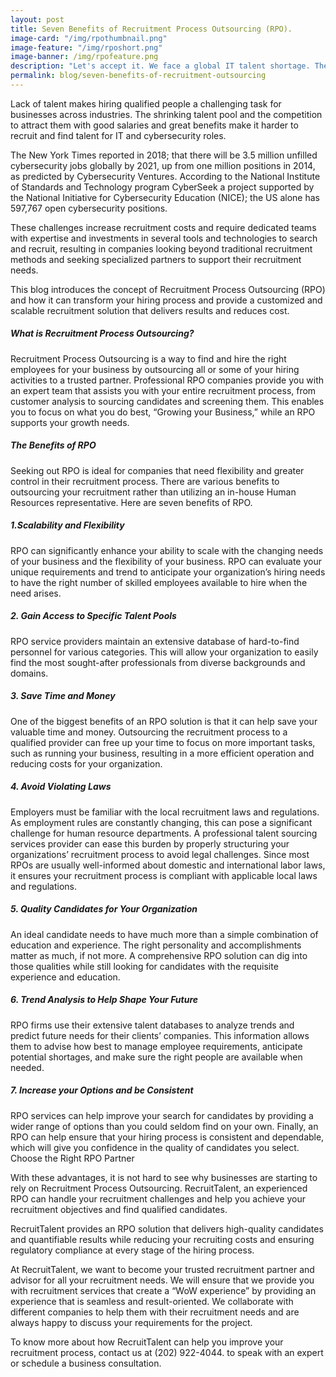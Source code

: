 ```yaml
---
layout: post
title: Seven Benefits of Recruitment Process Outsourcing (RPO). 
image-card: "/img/rpothumbnail.png"
image-feature: "/img/rposhort.png"
image-banner: /img/rpofeature.png
description: "Let's accept it. We face a global IT talent shortage. There are more than 11 million job openings in America today."
permalink: blog/seven-benefits-of-recruitment-outsourcing
---
```

Lack of talent makes hiring qualified people a challenging task for businesses across industries. The shrinking talent pool and the competition to attract them with good salaries and great benefits make it harder to recruit and find talent for IT and cybersecurity roles.

The New York Times reported in 2018; that there will be 3.5 million unfilled cybersecurity jobs globally by 2021, up from one million positions in 2014, as predicted by Cybersecurity Ventures. According to the National Institute of Standards and Technology program CyberSeek a project supported by the National Initiative for Cybersecurity Education (NICE); the US alone has 597,767 open cybersecurity positions.

These challenges increase recruitment costs and require dedicated teams with expertise and investments in several tools and technologies to search and recruit, resulting in companies looking beyond traditional recruitment methods and seeking specialized partners to support their recruitment needs.

This blog introduces the concept of Recruitment Process Outsourcing (RPO) and how it can transform your hiring process and provide a customized and scalable recruitment solution that delivers results and reduces cost.
##### What is Recruitment Process Outsourcing?

Recruitment Process Outsourcing is a way to find and hire the right employees for your business by outsourcing all or some of your hiring activities to a trusted partner. Professional RPO companies provide you with an expert team that assists you with your entire recruitment process, from customer analysis to sourcing candidates and screening them. This enables you to focus on what you do best, “Growing your Business,” while an RPO supports your growth needs.
##### The Benefits of RPO

Seeking out RPO is ideal for companies that need flexibility and greater control in their recruitment process. There are various benefits to outsourcing your recruitment rather than utilizing an in-house Human Resources representative. Here are seven benefits of RPO.
##### 1.Scalability and Flexibility

RPO can significantly enhance your ability to scale with the changing needs of your business and the flexibility of your business. RPO can evaluate your unique requirements and trend to anticipate your organization’s hiring needs to have the right number of skilled employees available to hire when the need arises.
##### 2. Gain Access to Specific Talent Pools

RPO service providers maintain an extensive database of hard-to-find personnel for various categories. This will allow your organization to easily find the most sought-after professionals from diverse backgrounds and domains.
##### 3. Save Time and Money

One of the biggest benefits of an RPO solution is that it can help save your valuable time and money. Outsourcing the recruitment process to a qualified provider can free up your time to focus on more important tasks, such as running your business, resulting in a more efficient operation and reducing costs for your organization.
##### 4. Avoid Violating Laws

Employers must be familiar with the local recruitment laws and regulations. As employment rules are constantly changing, this can pose a significant challenge for human resource departments. A professional talent sourcing services provider can ease this burden by properly structuring your organizations’ recruitment process to avoid legal challenges. Since most RPOs are usually well-informed about domestic and international labor laws, it ensures your recruitment process is compliant with applicable local laws and regulations.
##### 5. Quality Candidates for Your Organization

An ideal candidate needs to have much more than a simple combination of education and experience. The right personality and accomplishments matter as much, if not more. A comprehensive RPO solution can dig into those qualities while still looking for candidates with the requisite experience and education.
##### 6. Trend Analysis to Help Shape Your Future

RPO firms use their extensive talent databases to analyze trends and predict future needs for their clients’ companies. This information allows them to advise how best to manage employee requirements, anticipate potential shortages, and make sure the right people are available when needed.
##### 7. Increase your Options and be Consistent

RPO services can help improve your search for candidates by providing a wider range of options than you could seldom find on your own. Finally, an RPO can help ensure that your hiring process is consistent and dependable, which will give you confidence in the quality of candidates you select.
Choose the Right RPO Partner

With these advantages, it is not hard to see why businesses are starting to rely on Recruitment Process Outsourcing. RecruitTalent, an experienced RPO can handle your recruitment challenges and help you achieve your recruitment objectives and find qualified candidates.

RecruitTalent provides an RPO solution that delivers high-quality candidates and quantifiable results while reducing your recruiting costs and ensuring regulatory compliance at every stage of the hiring process.

At RecruitTalent, we want to become your trusted recruitment partner and advisor for all your recruitment needs. We will ensure that we provide you with recruitment services that create a “WoW experience” by providing an experience that is seamless and result-oriented. We collaborate with different companies to help them with their recruitment needs and are always happy to discuss your requirements for the project.

To know more about how RecruitTalent can help you improve your recruitment process, contact us at (202) 922-4044. to speak with an expert or schedule a business consultation.


